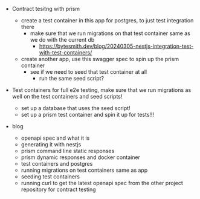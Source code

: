 * Contract tesitng with prism
    * create a test container in this app for postgres, to just test integration there
        * make sure that we run migrations on that test container same as we do with the current db
            * https://bytesmith.dev/blog/20240305-nestjs-integration-test-with-test-containers/
    * create another app, use this swagger spec to spin up the prism container
        * see if we need to seed that test container at all
            * run the same seed script?

* Test containers for full e2e testing, make sure that we run migrations as well on the test containers and seed scripts!
    * set up a database that uses the seed script!
    * set up a prism test container and spin it up for tests!!!



* blog 
    * openapi spec and what it is
    * generating it with nestjs
    * prism command line static responses
    * prism dynamic responses and docker container 
    * test containers and postgres
    * running migrations on test containers same as app
    * seeding test containers
    * running curl to get the latest openapi spec from the other project repository for contract testing


